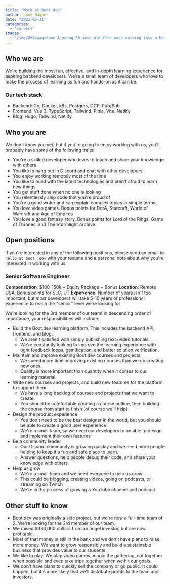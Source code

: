 ```yaml
---
title: "Work at Boot.dev"
author: Lane Wagner
date: "2023-05-31"
categories: 
  - "careers"
images:
  - "/img/800/wagslane_A_young_30_year_old_fire_mage_walking_into_a_beautiful_85f9ac70-080d-4515-8183-d7e649fa4690.png.webp"
---
```


## Who we are

We're building the most fun, effective, and in-depth learning experience for aspiring backend developers. We're a small team of developers who love to make the process of learning as fun and hands-on as it can be.

### Our tech stack

* Backend: Go, Docker, k8s, Postgres, GCP, Pub/Sub
* Frontend: Vue 3, TypeScript, Tailwind, Pinia, Vite, Netlify
* Blog: Hugo, Tailwind, Netlify

## Who you are

We don't know you yet, but if you're going to enjoy working with us, you'll probably have some of the following traits:

* You're a skilled developer who loves to teach and share your knowledge with others
* You like to hang out in Discord and chat with other developers
* You enjoy working remotely most of the time
* You like to build with the latest technologies and aren't afraid to learn new things
* You get stuff done when no one is looking
* You relentlessly ship code that you're proud of
* You're a good writer and can explain complex topics in simple terms
* You love video games. Bonus points for DotA, Starcraft, World of Warcraft and Age of Empires
* You love a good fantasy story. Bonus points for Lord of the Rings, Game of Thrones, and The Stormlight Archive

## Open positions

If you're interested in any of the following positions, please send an email to `hello at boot .dev` with your resume and a personal note about why you're interested in working with us.

### Senior Software Engineer

**Compensation**: $100-150k + Equity Package + Bonus
**Location**: Remote USA. Bonus points for SLC, UT
**Experience**: Number of years isn't too important, but *most* developers will take 5-10 years of professional experience to reach the "senior" level we're looking for

We're looking for the 3rd member of our team! In descending order of importance, your responsibilities will include:

* Build the Boot.dev learning platform. This includes the backend API, frontend, and blog.
  * We aren't satisfied with simply publishing text+video tutorials.
  * We're constantly looking to improve the learning experience with tight feedback loops, gamification, and better solution verification.
* Maintain and improve existing Boot.dev courses and projects.
  * We spend more time improving existing courses than we do creating new ones.
  * Quality is more important than quantity when it comes to our learning material.
* Write new courses and projects, and build new features for the platform to support them.
  * We have a long backlog of courses and projects that we want to create.
  * You should be comfortable creating a course outline, then building the course from start to finish (of course we'll help)
* Design the product experience
  * You don't need to be the best designer in the world, but you should be able to create a good user experience
  * We're a small team, so we need our developers to be able to design and implement their own features
* Be a community leader
  * Our Discord community is growing quickly and we need more people helping to keep it a fun and safe place to learn.
  * Answer questions, help people debug their code, and share your knowledge with others
* Help us grow
  * We're a small team and we need everyone to help us grow
  * This could be blogging, creating videos, going on podcasts, or streaming on Twitch
  * We're in the process of growing a YouTube channel and podcast

## Other stuff to know

* Boot.dev was originally a side project, but we're now a full-time team of 2. We're looking for the 3rd member of our team.
* We raised $330,000 dollars from an angel investor, but are now profitable.
* Most of that money is still in the bank and we don't have plans to raise more money. We want to grow responsibly and build a sustainable business that provides value to our students.
* We like to play. We play video games, magic the gathering, eat together when possible and even take trips together when we hit our goals.
* We don't have plans to quickly sell the company or go public. It could happen, but it's more likely that we'll distribute profits to the team and investors.
